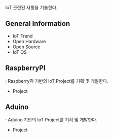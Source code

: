IoT 관련된 사항을 기술한다.

## General Information ##
- IoT Trend
- Open Hardware
- Open Source
- IoT OS

## RaspberryPI ##
: RaspberryPI 기반의 IoT Project를 기획 및 개발한다.
- Project

## Aduino ##
: Aduino 기반의 IoT Project를 기획 및 개발한다.
- Project
